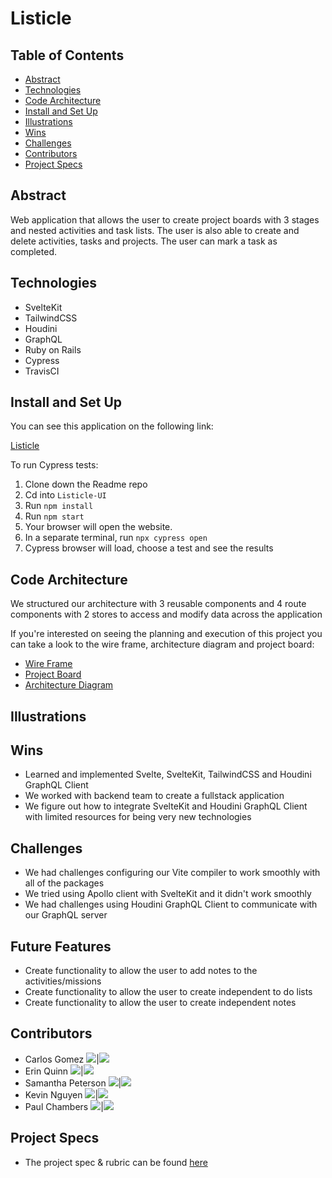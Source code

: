 # Listicle

## Table of Contents

- [Abstract](#Abstract)
- [Technologies](#Technologies)
- [Code Architecture](#Code-Architecture)
- [Install and Set Up](#Install-and-Set-Up)
- [Illustrations](#Illustrations)
- [Wins](#Wins)
- [Challenges](#Challenges)
- [Contributors](#Contributors)
- [Project Specs](#Project-Specs)

## Abstract

Web application that allows the user to create project boards with 3 stages and nested activities and task lists. The user is also able to create and delete activities, tasks and projects. The user can mark a task as completed.

## Technologies

- SvelteKit
- TailwindCSS
- Houdini
- GraphQL
- Ruby on Rails
- Cypress
- TravisCI


## Install and Set Up

You can see this application on the following link:

[Listicle]()

To run Cypress tests:

1. Clone down the Readme repo
2. Cd into `Listicle-UI`
3. Run `npm install`
4. Run `npm start`
5. Your browser will open the website.
6. In a separate terminal, run `npx cypress open`
7. Cypress browser will load, choose a test and see the results


## Code Architecture

We structured our architecture with 3 reusable components and 4 route components with 2 stores to access and modify data across the application

If you're interested on seeing the planning and execution of this project you can take a look to the wire frame, architecture diagram and project board:

- [Wire Frame](https://www.figma.com/file/bEiYiYnbuYbC5psuMOPsFD/Wire-Frame-UI?node-id=2%3A2)
- [Project Board](https://github.com/orgs/Listicle/projects/1)
- [Architecture Diagram](https://www.figma.com/file/v3BdfBM5zH3W7K2ZU5ep1N/Listicle-UI-Architecture?node-id=0%3A1)

## Illustrations


## Wins

- Learned and implemented Svelte, SvelteKit, TailwindCSS and Houdini GraphQL Client
- We worked with  backend team to create a fullstack application
- We figure out how to integrate SvelteKit and Houdini GraphQL Client with limited resources for being very new technologies

## Challenges

- We had challenges configuring our Vite compiler to work smoothly with all of the packages
- We tried using Apollo client with SvelteKit and it didn't work smoothly
- We had challenges using Houdini GraphQL Client to communicate with our GraphQL server

## Future Features

- Create functionality to allow the user to add notes to the activities/missions
- Create functionality to allow the user to create independent to do lists
- Create functionality to allow the user to create independent notes

## Contributors

- Carlos Gomez [<img src="https://img.shields.io/badge/GitHub-181717.svg?&style=flaste&logo=github&logoColor=white" />](https://github.com/karmacarlos)|[<img src= "https://img.shields.io/badge/in-LinkedIn-blue" />](https://www.linkedin.com/in/carlos-agomez/)
- Erin Quinn [<img src="https://img.shields.io/badge/GitHub-181717.svg?&style=flaste&logo=github&logoColor=white" />](https://github.com/equinn125)|[<img src= "https://img.shields.io/badge/in-LinkedIn-blue" />](https://www.linkedin.com/in/erin-quinn-a53a8b172/)
- Samantha Peterson [<img src="https://img.shields.io/badge/GitHub-181717.svg?&style=flaste&logo=github&logoColor=white" />](https://github.com/sami-p)|[<img src= "https://img.shields.io/badge/in-LinkedIn-blue" />](https://www.linkedin.com/in/samantha-peterson-15b18220b/)
- Kevin Nguyen [<img src="https://img.shields.io/badge/GitHub-181717.svg?&style=flaste&logo=github&logoColor=white" />](https://github.com/denverdevelopments)|[<img src= "https://img.shields.io/badge/in-LinkedIn-blue" />](https://www.linkedin.com/in/kevin-nguyen-59510520a/)
- Paul Chambers [<img src="https://img.shields.io/badge/GitHub-181717.svg?&style=flaste&logo=github&logoColor=white" />](https://github.com/PaulTimothyChambers)|[<img src= "https://img.shields.io/badge/in-LinkedIn-blue" />](https://www.linkedin.com/in/paultimothychambers/)

## Project Specs

- The project spec & rubric can be found [here](https://mod4.turing.edu/projects/capstone/)
